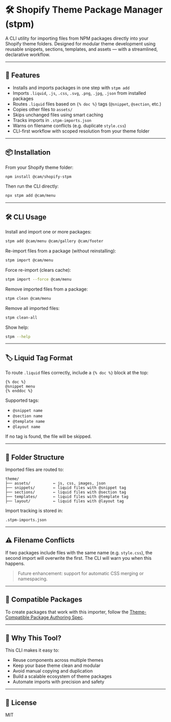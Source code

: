# 🛠️ Shopify Theme Package Manager (stpm)

A CLI utility for importing files from NPM packages directly into your Shopify theme folders. Designed for modular theme development using reusable snippets, sections, templates, and assets — with a streamlined, declarative workflow.

---

## 🚀 Features

- Installs and imports packages in one step with `stpm add`
- Imports `.liquid`, `.js`, `.css`, `.svg`, `.png`, `.jpg`, `.json` from installed packages
- Routes `.liquid` files based on `{% doc %}` tags (`@snippet`, `@section`, etc.)
- Copies other files to `assets/`
- Skips unchanged files using smart caching
- Tracks imports in `.stpm-imports.json`
- Warns on filename conflicts (e.g. duplicate `style.css`)
- CLI-first workflow with scoped resolution from your theme folder

---

## 📦 Installation

From your Shopify theme folder:

```bash
npm install @cam/shopify-stpm
```

Then run the CLI directly:

```bash
npx stpm add @cam/menu
```

---

## 🛠️ CLI Usage

Install and import one or more packages:

```bash
stpm add @cam/menu @cam/gallery @cam/footer
```

Re-import files from a package (without reinstalling):

```bash
stpm import @cam/menu
```

Force re-import (clears cache):

```bash
stpm import --force @cam/menu
```

Remove imported files from a package:

```bash
stpm clean @cam/menu
```

Remove all imported files:

```bash
stpm clean-all
```

Show help:

```bash
stpm --help
```

---

## 🏷️ Liquid Tag Format

To route `.liquid` files correctly, include a `{% doc %}` block at the top:

```liquid
{% doc %}
@snippet menu
{% enddoc %}
```

Supported tags:
- `@snippet name`
- `@section name`
- `@template name`
- `@layout name`

If no tag is found, the file will be skipped.

---

## 📁 Folder Structure

Imported files are routed to:

```
theme/
├── assets/          ← js, css, images, json
├── snippets/        ← liquid files with @snippet tag
├── sections/        ← liquid files with @section tag
├── templates/       ← liquid files with @template tag
├── layout/          ← liquid files with @layout tag
```

Import tracking is stored in:

```
.stpm-imports.json
```

---

## ⚠️ Filename Conflicts

If two packages include files with the same name (e.g. `style.css`), the second import will overwrite the first. The CLI will warn you when this happens.

> Future enhancement: support for automatic CSS merging or namespacing.

---

## 🧪 Compatible Packages

To create packages that work with this importer, follow the [Theme-Compatible Package Authoring Spec](https://github.com/your-org/shopify-stpm/blob/main/PACKAGE_AUTHORING.md).

---

## 🧠 Why This Tool?

This CLI makes it easy to:

- Reuse components across multiple themes
- Keep your base theme clean and modular
- Avoid manual copying and duplication
- Build a scalable ecosystem of theme packages
- Automate imports with precision and safety

---

## 🧹 License

MIT